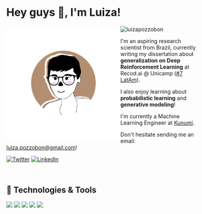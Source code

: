 <h1 align="left">Hey guys 👋, I'm Luiza!</h1>

<img src="luiza_badge.png" align="left" width="300px"/>
<p align="left"> <img src="https://komarev.com/ghpvc/?username=luizapozzobon&label=Profile%20views&color=0e75b6&style=flat" alt="luizapozzobon" /> </p>


I'm an aspiring research scientist from Brazil, currently writing my dissertation about **generalization on Deep Reinforcement Learning** at Recod.ai @ Unicamp ([#7 LatAm](https://www.topuniversities.com/universities/universidade-estadual-de-campinas-unicamp)). 

I also enjoy learning about **probabilistic learning** and **generative modeling**!

I'm currently a Machine Learning Engineer at [Kunumi](https://www.kunumi.com/).

Don't hesitate sending me an email: luiza.pozzobon@gmail.com!

[![Twitter][1.2]][1] [![LinkedIn][2.2]][2]

[1.2]: http://i.imgur.com/wWzX9uB.png (twitter icon without padding)
[2.2]: https://raw.githubusercontent.com/MartinHeinz/MartinHeinz/master/linkedin-3-16.png (LinkedIn icon without padding)

[1]: https://twitter.com/lulupozz
[2]: https://www.linkedin.com/in/luizapozzobon/

<br clear="left"/>

## 🔧 Technologies & Tools
![](https://img.shields.io/badge/OS-Linux-informational?style=flat&logo=linux&logoColor=white&color=2bbc8a)
![](https://img.shields.io/badge/Code-Python-informational?style=flat&logo=python&logoColor=white&color=2bbc8a)
![](https://img.shields.io/badge/Code-Tensorflow-informational?style=flat&logo=tensorflow&logoColor=white&color=2bbc8a)
![](https://img.shields.io/badge/Code-Pytorch-informational?style=flat&logo=pytorch&logoColor=white&color=2bbc8a)
![](https://img.shields.io/badge/Tools-Docker-informational?style=flat&logo=docker&logoColor=white&color=2bbc8a)

